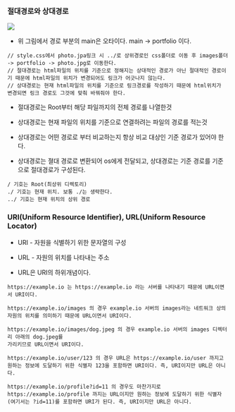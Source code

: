 ### 절대경로와 상대경로

<img src ="https://github.com/pansakr/TIL/assets/118809108/9d235798-4b93-45b3-b567-bb131cbc73ed">

* 위 그림에서 경로 부분의 main은 오타이다. main -> portfolio 이다.
```
// style.css에서 photo.jpa링크 시 ../로 상위경로인 css폴더로 이동 후 images폴더 -> portfolio -> photo.jpg로 이동한다.
// 절대경로는 html파일의 위치를 기준으로 정해지는 상대적인 경로가 아닌 절대적인 경로이기 때문에 html파일의 위치가 변경되어도 링크가 어긋나지 않는다.
// 상대경로는 현재 html파일의 위치를 기준으로 링크경로를 작성하기 때문에 html위치가 변경되면 링크 경로도 그것에 맞춰 바꿔줘야 한다.
```

* 절대경로는 Root부터 해당 파일까지의 전체 경로를 나열한것

* 상대경로는 현재 파일의 위치를 기준으로 연결하려는 파일의 경로를 적는것

* 상대경로는 어떤 경로로 부터 비교하는지 항상 비교 대상인 기준 경로가 있어야 한다.

* 상대경로는 졀대 경로로 변환되어 os에게 전달되고, 상대경로는 기준 경로를 기준으로 절대경로가 구성된다. 

```
/ 기호는 Root(최상위 디렉토리)
./ 기호는 현재 위치. 보통 ./는 생략한다.
../ 기호는 현재 위치의 상위 경로
```

### URI(Uniform Resource Identifier), URL(Uniform Resource Locator)

* URI - 자원을 식별하기 위한 문자열의 구성

* URL - 자원의 위치를 나타내는 주소

* URL은 URI의 하위개념이다.

```
https://example.io 는 https://example.io 라는 서버를 나타내기 때문에 URL이면서 URI이다.

https://example.io/images 의 경우 example.io 서버의 images라는 네트워크 상의 자원의 위치를 의미하기 때문에 URL이면서 URI이다.

https://example.io/images/dog.jpeg 의 경우 example.io 서버의 images 디렉터리 아래의 dog.jpeg를 
가리키므로 URL이면서 URI이다.

https://example.io/user/123 의 경우 URL은 https://example.io/user 까지고 원하는 정보에 도달하기 위한 식별자 123을 포함하면 URI이다. 즉, URI이지만 URL은 아니다.

https://example.io/profile?id=11 의 경우도 마찬가지로 https://example.io/profile 까지는 URL이지만 원하는 정보에 도달하기 위한 식별자(여기서는 ?id=11)를 포함하면 URI가 된다. 즉, URI이지만 URL은 아니다.
```
